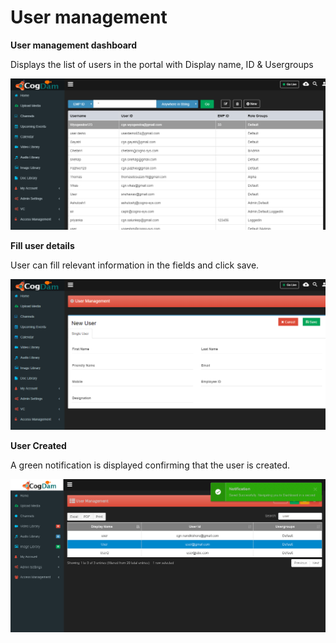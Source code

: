 # User management

**User management dashboard**

Displays the list of users in the portal with Display name, ID & Usergroups

![](../../.gitbook/assets/image%20%2899%29.png)

**Fill user details**

User can fill relevant information in the fields and click save.

![](../../.gitbook/assets/image%20%2822%29.png)

**User Created**

A green notification is displayed confirming that the user is created.

![](../../.gitbook/assets/image%20%2898%29.png)


